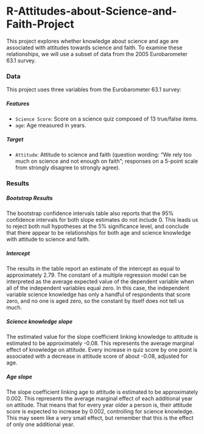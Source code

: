 # R-Attitudes-about-Science-and-Faith-Project
 This project explores whether knowledge about science and age are associated with attitudes towards science and faith. To examine these relationships, we will use a subset of data from the 2005 Eurobarometer 63.1 survey.

### Data
This project uses three variables from the Eurobarometer 63.1 survey:
##### Features
+ `Science Score`: Score on a science quiz composed of 13 true/false items.
+ `age`: Age measured in years.
##### Target
+ `Attitude`: Attitude to science and faith (question wording: “We rely too much on science and not enough on faith”; responses on a 5-point scale from strongly disagree to strongly agree).

### Results

##### **Bootstrap Results**
The bootstrap confidence intervals table also reports that the 95% confidence intervals for both slope estimates do not include 0. This leads us to reject both null hypotheses at the 5% significance level, and conclude that there appear to be relationships for both age and science knowledge with attitude to science and faith.

##### **Intercept**
The results in the table report an estimate of the intercept as equal to approximately 2.79. The constant of a multiple regression model can be interpreted as the average expected value of the dependent variable when all of the independent variables equal zero. In this case, the independent variable science knowledge has only a handful of respondents that score zero, and no one is aged zero, so the constant by itself does not tell us much.

##### **Science knowledge slope**
The estimated value for the slope coefficient linking knowledge to attitude is estimated to be approximately -0.08. This represents the average marginal effect of knowledge on attitude. Every increase in quiz score by one point is associated with a decrease in attitude score of about -0.08, adjusted for age.

##### **Age slope**
The slope coefficient linking age to attitude is estimated to be approximately 0.002. This represents the average marginal effect of each additional year on attitude. That means that for every year older a person is, their attitude score is expected to increase by 0.002, controlling for science knowledge. This may seem like a very small effect, but remember that this is the effect of only one additional year.

